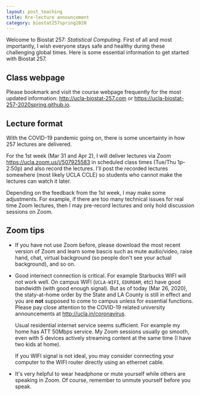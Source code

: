 ```yaml
---
layout: post_teaching
title: Rre-lecture announcement
category: biostat257spring2020
---
```


Welcome to Biostat 257: *Statistical Computing*. First of all and most importantly, I wish everyone stays safe and healthy during these challenging global times. Here is some essential information to get started with Biostat 257.  

## Class webpage

Please bookmark and visit the course webpage frequently for the most updated information: 
<http://ucla-biostat-257.com> or <https://ucla-biostat-257-2020spring.github.io>.

## Lecture format

With the COVID-19 pandemic going on, there is some uncertainty in how 257 lectures are delivered. 

For the 1st week (Mar 31 and Apr 2), I will deliver lectures via Zoom <https://ucla.zoom.us/j/507925583> in scheduled class times (Tue/Thu 1p-2:50p) and also record the lectures. I'll post the recorded lectures somewhere (most likely UCLA CCLE) so students who cannot make the lectures can watch it later.

Depending on the feedback from the 1st week, I may make some adjustments. For example, if there are too many technical issues for real time Zoom lectures, then I may pre-record lectures and only hold discussion sessions on Zoom. 

## Zoom tips

- If you have not use Zoom before, please download the most recent version of Zoom and learn some bascis such as mute audio/video, raise hand, chat, virtual background (so people don't see your actual background), and so on.

- Good internect connection is critical. For example Starbucks WIFI will not work well. On campus WIFI (`UCLA-WIFI`, `EDUROAM`, etc) have good bandwidth (with good enough signal).  But as of today (Mar 26, 2020), the staty-at-home order by the State and LA County is still in effect and you are **not** supposed to come to campus unless for essential functions. Please pay close attention to the COVID-19 related university announcements at <http://ucla.in/coronavirus>. 

  Usual residential internet service seems sufficient. For example my home has ATT 50Mbps service. My Zoom sessions usually go smooth, even with 5 devices actively streaming content at the same time (I have two kids at home). 

  If you WIFI signal is not ideal, you may consider connecting your computer to the WIFI router directly using an ethernet cable.  

- It's very helpful to wear headphone or mute yourself while others are speaking in Zoom. Of course, remember to unmute yourself before you speak.

